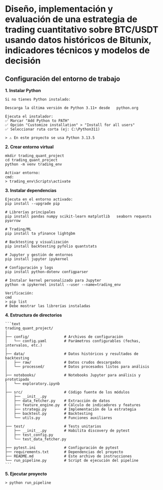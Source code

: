 # Diseño, implementación y evaluación de una estrategia de trading cuantitativo sobre BTC/USDT usando datos históricos de Bitunix, indicadores técnicos y modelos de decisión

## Configuración del entorno de trabajo

**1. Instalar Python**

    Si no tienes Python instalado:

    Descarga la última versión de Python 3.11+ desde   python.org

    Ejecuta el instalador:
    ✅ Marcar "Add Python to PATH"
    ✅ Opción "Customize installation" > "Install for all users"
    ✅ Seleccionar ruta corta (ej: C:\Python311)
    
    > ⚠️ En este proyecto se usa Python 3.13.5 

**2. Crear entorno virtual**

    mkdir trading_quant_project
    cd trading_quant_project
    python -m venv trading_env

    Activar entorno:
    cmd: 
    > trading_env\Scripts\activate

**3. Instalar dependencias**

    Ejecuta en el entorno activado:
    pip install --upgrade pip

    # Librerías principales
    pip install pandas numpy scikit-learn matplotlib   seaborn requests pyarrow

    # Trading/ML
    pip install ta yfinance lightgbm 

    # Backtesting y visualización
    pip install backtesting pyfolio quantstats

    # Jupyter y gestión de entornos
    pip install jupyter ipykernel

    # Configuración y logs
    pip install python-dotenv configparser

    # Instalar kernel personalizado para Jupyter
    python -m ipykernel install --user --name=trading_env

    Verificación:
    cmd
    > pip list 
    # Debe mostrar las librerías instaladas

**4. Estructura de directorios**

    ```text
    trading_quant_project/
    │
    ├── config/                # Archivos de configuración
    │   └── config.yaml        # Parámetros configurables (fechas, intervalos, etc.)
    │
    ├── data/                  # Datos históricos y resultados de backtesting
    │   ├── raw/               # Datos crudos descargados
    │   └── processed/         # Datos procesados listos para análisis
    │
    ├── notebooks/             # Notebooks Jupyter para análisis y prototipado
    │   └── exploratory.ipynb
    │
    ├── src/                   # Código fuente de los módulos
    │   ├── __init__.py
    │   ├── data_fetcher.py    # Extracción de datos
    │   ├── feature_engine.py  # Cálculo de indicadores y features
    │   ├── strategy.py        # Implementación de la estrategia
    │   ├── backtest.py        # Backtesting
    │   └── utils.py           # Funciones auxiliares
    │
    ├── test/                  # Tests unitarios
    │   ├── __init__.py        # Habilita discovery de pytest
    │   ├── test_config.py
    │   └── test_data_fetcher.py
    │
    ├── pytest.ini             # Configuración de pytest
    ├── requirements.txt       # Dependencias del proyecto
    ├── README.md              # Este archivo de instrucciones
    └── run_pipeline.py        # Script de ejecución del pipeline
    ```
**5. Ejecutar proyecto**

    > python run_pipeline
